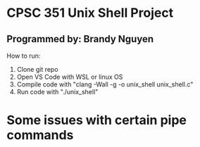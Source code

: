 # CPSC 351 Unix Shell Project
## Programmed by: Brandy Nguyen

How to run:
1. Clone git repo
2. Open VS Code with WSL or linux OS
3. Compile code with "clang -Wall -g -o unix_shell unix_shell.c"
4. Run code with "./unix_shell"

# Some issues with certain pipe commands

